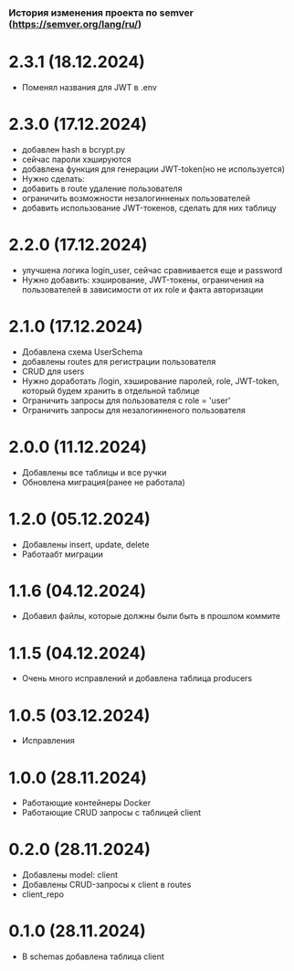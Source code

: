 ### История изменения проекта по semver (https://semver.org/lang/ru/)

# 2.3.1 (18.12.2024)
- Поменял названия для JWT в .env

# 2.3.0 (17.12.2024)
- добавлен hash в bcrypt.py
- сейчас пароли хэшируются
- добавлена функция для генерации JWT-token(но не используется)
- Нужно сделать:
- добавить в route удаление пользователя
- ограничить возможности незалогинненых пользователей
- добавить использование JWT-токенов, сделать для них таблицу



# 2.2.0 (17.12.2024)
- улучшена логика login_user, сейчас сравнивается еще и password
- Нужно добавить: хэширование, JWT-токены, ограничения на пользователей в зависимости от их role и факта авторизации

# 2.1.0 (17.12.2024)
- Добавлена схема UserSchema
- добавлены routes для регистрации пользователя
- CRUD для users
- Нужно доработать /login, хэширование паролей, role, JWT-token, который будем хранить в отдельной таблице
- Ограничить запросы для пользователя с role = 'user'
- Ограничить запросы для незалогинненого пользователя

# 2.0.0 (11.12.2024)
- Добавлены все таблицы и все ручки
- Обновлена миграция(ранее не работала)

# 1.2.0 (05.12.2024)
- Добавлены insert, update, delete
- Работаабт миграции

# 1.1.6 (04.12.2024)
- Добавил файлы, которые должны были быть в прошлом коммите

# 1.1.5 (04.12.2024)
- Очень много исправлений и добавлена таблица producers

# 1.0.5 (03.12.2024)
- Исправления

# 1.0.0 (28.11.2024)
- Работающие контейнеры Docker
- Работающие CRUD запросы с таблицей client

# 0.2.0 (28.11.2024)
- Добавлены model: client
- Добавлены CRUD-запросы к client в routes
- client_repo

# 0.1.0 (28.11.2024)
- В schemas добавлена таблица client
